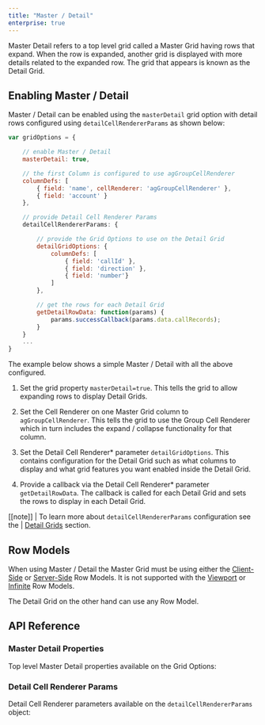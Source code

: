 ```yaml
---
title: "Master / Detail"
enterprise: true
---
```


<video-section src="https://www.youtube.com/embed/8OeJn75or2w" title="Master / Detail Video Tutorial">
    Master Detail refers to a top level grid called a Master Grid having rows that expand. When the row is expanded, another grid is displayed with more details related to the expanded row. The grid that appears is known as the Detail Grid.
</video-section>

## Enabling Master / Detail

Master / Detail can be enabled using the `masterDetail` grid option with detail rows configured using
`detailCellRendererParams` as shown below:

```js
var gridOptions = {

    // enable Master / Detail
    masterDetail: true,

    // the first Column is configured to use agGroupCellRenderer
    columnDefs: [
        { field: 'name', cellRenderer: 'agGroupCellRenderer' },
        { field: 'account' }
    },

    // provide Detail Cell Renderer Params
    detailCellRendererParams: {

        // provide the Grid Options to use on the Detail Grid
        detailGridOptions: {
            columnDefs: [
                { field: 'callId' },
                { field: 'direction' },
                { field: 'number'}
            ]
        },

        // get the rows for each Detail Grid
        getDetailRowData: function(params) {
            params.successCallback(params.data.callRecords);
        }
    }
    ...
}
```

The example below shows a simple Master / Detail with all the above configured.


1. Set the grid property `masterDetail=true`. This tells the grid to allow expanding rows to display Detail Grids.

1. Set the Cell Renderer on one Master Grid column to `agGroupCellRenderer`. This tells the grid to use the Group Cell Renderer which in turn includes the expand / collapse functionality for that column.

1. Set the Detail Cell Renderer* parameter `detailGridOptions`. This contains configuration for the Detail Grid such as what columns to display and what grid features you want enabled inside the Detail Grid.

1. Provide a callback via the Detail Cell Renderer* parameter `getDetailRowData`. The callback is called for each Detail Grid and sets the rows to display in each Detail Grid.

[[note]]
| To learn more about `detailCellRendererParams` configuration see the
| [Detail Grids](../master-detail-detail-grids/) section.

<grid-example title='Master Detail Example' name='simple' type='generated' options='{ "enterprise": true, "exampleHeight": 535, "modules": ["clientside", "masterdetail", "menu", "columnpanel "] }'></grid-example>


## Row Models

When using Master / Detail the Master Grid must be using either the [Client-Side](../client-side-model/) or [Server-Side](../server-side-model-master-detail/) Row Models. It is not supported with the [Viewport](../viewport) or [Infinite](../infinite-scrolling) Row Models.

The Detail Grid on the other hand can use any Row Model.

## API Reference

### Master Detail Properties

Top level Master Detail properties available on the Grid Options:

<api-documentation source='grid-properties/properties.json' section="masterDetail"></api-documentation>

### Detail Cell Renderer Params

Detail Cell Renderer parameters available on the `detailCellRendererParams` object:

<api-documentation source='master-detail-detail-grids/resources/properties.json' section="detailCellRenderer"></api-documentation>


